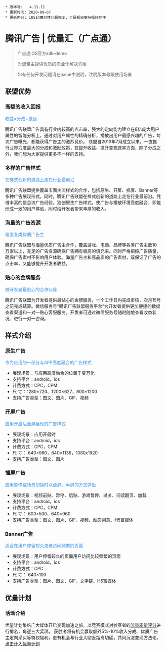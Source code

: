 ```
* 版本号:   4.11.11
* 更新时间: 2020-09-07
* 更新内容: iOS14兼容性问题修复，全屏视频支持视频挂件

```


# 腾讯广告 | 优量汇（广点通）
> 广点通iOS官方sdk-demo
> 
> 为流量主提供优质的商业化解决方案
> 
> 如有任何开发问题请在issue中说明，注明版本号跟使用场景


## 联盟优势
### 高额的收入回报

<font color=#3992e3>收益=分成+激励</font>

腾讯广告联盟广告具有行业内较高的点击率，强大的定向能力建立在8亿庞大用户属性的智能分析上，通过对用户属性的精确分析，播放出用户最感兴趣的广告，每次广告曝光，都能获得广告主的激烈竞价。 联盟自2013年7月成立以来，一直推行业界力度最大的分成和激励政策，在提升收益、提升变现效率方面，除了分成之外，我们想为大家提供更多不一样的支持。

### 多样的广告样式

<font color=#3992e3>在样式创新的道路上走在行业最前沿</font>

腾讯广告联盟提供覆盖市面主流样式的合作，包括原生、开屏、插屏、Banner等多种广告展现形式。同时，腾讯广告联盟在样式创新的道路上走在行业最前沿。凭借丰富的信息流广告经验，独创原生广告样式，使广告与播放环境高度融合，即能形成一致的用户体验，同时给开发者带来丰厚的收入。


### 海量的广告资源

<font color=#3992e3>覆盖各类优质广告主</font>

腾讯广告联盟与海量优质广告主合作，覆盖游戏、电商、品牌等各类广告主数10万家以上，充足的广告资源确保广告拥有极高的填充率。同时严格把控广告质量，确保广告素材不影响用户体验。海量广告主和高品质的广告素材，既保证了广告的点击率，又能够提升开发者收益。

### 贴心的金牌服务

<font color=#3992e3>做开发者最贴心的合作伙伴</font>

腾讯广告联盟为开发者提供最贴心的金牌服务，一个工作日内完成审核，次月15号之前完成结算。微信服务号“腾讯广告联盟服务平台”为开发者提供更加便捷的数据查看渠道和一对一贴心客服服务。开发者可通过微信服务号随时随地查看收益状况、进行一对一咨询。


## 样式介绍

### 原生广告

<font color=#3992e3>作为应用的一部分与APP高度融合的广告样式</font>

* 展现场景：与应用高度融合的位置千变万化
* 支持平台：android，ios
* 计费方式：CPC，CPM
* 尺 寸：1280×720、1200×627，800×1200
* 支持广告类型：图文、图片、GIF、视频

### 开屏广告

<font color=#3992e3>应用开启后全屏展现的广告样式</font>

* 展现场景：应用开启时
* 支持平台：android，ios
* 计费方式：CPC，CPM
* 尺 寸： 640×960，640×1136，1080x1920
* 支持广告类型：图文、图片

### 插屏广告

<font color=#3992e3>应用暂停或场景切换时以全屏、半屏的方式弹出</font>

* 展现场景：视频前贴、暂停、后贴、游戏暂停、过关、阅读翻页、加载
* 支持平台：android，ios
* 计费方式：CPC，CPM
* 尺 寸： 600×500、640×960
* 支持广告类型：图文、图片、GIF、视频、动态创意、H5富媒体

### Banner广告

<font color=#3992e3>适合在用户停留较久或者访问频繁的页面</font>

* 展现场景：用户停留较久的页面用户访问比较频繁的页面
* 支持平台：android，ios
* 计费方式：CPC
* 尺 寸： 640×100
* 支持广告类型：图片、图文、GIF、文字链、H5富媒体

## 优量计划

### 活动介绍
优量计划集结广大媒体开启变现加速之旅，以竞赛模式对参赛者的[流量质量评分](http://e.qq.com/dev/faq.html#51&10)进行排名，角逐三大奖项。 获胜者将有机会赢取额外5%-10%收入分成、优质广告主定向采买等特权福利，更有机会与行业大咖近距离切磋，共同沉淀变现方法论。 [点击计入优量计划](https://e.qq.com/dev/quality2019/index/1)
